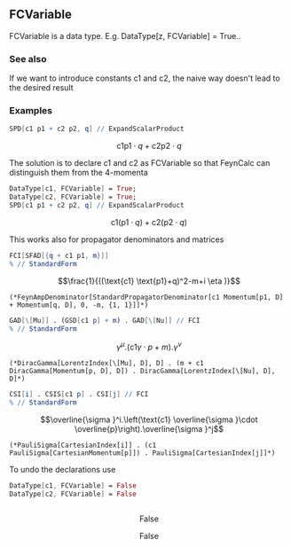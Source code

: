 ##  FCVariable 

FCVariable  is a data type. E.g. DataType[z, FCVariable] = True..

###  See also 

If we want to introduce constants c1 and c2, the naive way doesn't lead to the desired result

###  Examples 

```mathematica
SPD[c1 p1 + c2 p2, q] // ExpandScalarProduct
```

$$\text{c1} \text{p1}\cdot q+\text{c2} \text{p2}\cdot q$$

The solution is to declare c1 and c2 as FCVariable so that FeynCalc can distinguish them from the 4-momenta

```mathematica
DataType[c1, FCVariable] = True;
DataType[c2, FCVariable] = True;
SPD[c1 p1 + c2 p2, q] // ExpandScalarProduct
```

$$\text{c1} (\text{p1}\cdot q)+\text{c2} (\text{p2}\cdot q)$$

This works also for propagator denominators and matrices

```mathematica
FCI[SFAD[{q + c1 p1, m}]]
% // StandardForm
```

$$\frac{1}{((\text{c1} \text{p1}+q)^2-m+i \eta )}$$

```
(*FeynAmpDenominator[StandardPropagatorDenominator[c1 Momentum[p1, D] + Momentum[q, D], 0, -m, {1, 1}]]*)
```

```mathematica
GAD[\[Mu]] . (GSD[c1 p] + m) . GAD[\[Nu]] // FCI
% // StandardForm
```

$$\gamma ^{\mu }.(\text{c1} \gamma \cdot p+m).\gamma ^{\nu }$$

```
(*DiracGamma[LorentzIndex[\[Mu], D], D] . (m + c1 DiracGamma[Momentum[p, D], D]) . DiracGamma[LorentzIndex[\[Nu], D], D]*)
```

```mathematica
CSI[i] . CSIS[c1 p] . CSI[j] // FCI
% // StandardForm

```

$$\overline{\sigma }^i.\left(\text{c1} \overline{\sigma }\cdot \overline{p}\right).\overline{\sigma }^j$$

```
(*PauliSigma[CartesianIndex[i]] . (c1 PauliSigma[CartesianMomentum[p]]) . PauliSigma[CartesianIndex[j]]*)
```

To undo the declarations use

```mathematica
DataType[c1, FCVariable] = False
DataType[c2, FCVariable] = False 
 

```

$$\text{False}$$

$$\text{False}$$